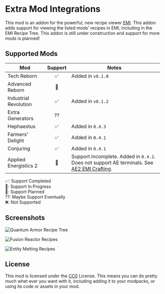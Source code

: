 # Extra Mod Integrations

This mod is an addon for the powerful, new recipe viewer [EMI]. This addon adds support for viewing the listed mods' recipes in EMI, including in the EMI Recipe Tree. This addon is still under construction and support for more mods is planned!

[EMI]: https://modrinth.com/mod/emi

## Supported Mods

| Mod                      | Support | Notes                                                                                        |
|--------------------------|:-------:|----------------------------------------------------------------------------------------------|
| Tech Reborn              |    ✅   | Added in `v0.1.0`                                                                            |
| Advanced Reborn          |    🔲   |                                                                                              |
| Industrial Revolution    |    ✅   | Added in `v0.1.2`                                                                            |
| Extra Generators         |    ⁇   |                                                                                              |
| Hephaestus               |    ✅   | Added in `0.4.3`                                                                             |
| Farmers' Delight         |    ✅   | Added in `0.4.1`                                                                             |
| Conjuring                |    ✅   | Added in `0.4.1`                                                                             |
| Applied Energistics 2    |    🚧   | Support incomplete. Added in `0.4.2`. Does not support AE terminals. See [AE2 EMI Crafting]. |

✅: Support Completed<br>
🚧: Support In Progress<br>
🔲: Support Planned<br>
⁇: Maybe Support Eventually<br>
❌: Not Supported<br>

[AE2 EMI Crafting]: https://modrinth.com/mod/ae2-emi-crafting

## Screenshots

![Quantum Armor Recipe Tree](https://raw.githubusercontent.com/Kneelawk/extra-mod-integrations/1.20.1/screenshots/qarmor-recipe-tree.png)

![Fusion Reactor Recipes](https://raw.githubusercontent.com/Kneelawk/extra-mod-integrations/1.20.1/screenshots/fusion-recipes.png)

![Entity Melting Recipes](https://raw.githubusercontent.com/Kneelawk/extra-mod-integrations/1.20.1/screenshots/entity-melting.png)

## License

This mod is licensed under the [CC0] License. This means you can do pretty much whet ever you want with it, including
adding it to your modpacks, or using its code or assets in your mod.

[CC0]: https://creativecommons.org/publicdomain/zero/1.0/
